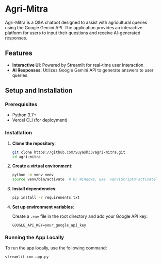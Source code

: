 # Agri-Mitra

Agri-Mitra is a Q&A chatbot designed to assist with agricultural queries using the Google Gemini API. The application provides an interactive platform for users to input their questions and receive AI-generated responses.

## Features

- **Interactive UI**: Powered by Streamlit for real-time user interaction.
- **AI Responses**: Utilizes Google Gemini API to generate answers to user queries.

## Setup and Installation

### Prerequisites

- Python 3.7+
- Vercel CLI (for deployment)

### Installation

1. **Clone the repository**:

    ```sh
    git clone https://github.com/Suyash33/agri-mitra.git
    cd agri-mitra
    ```

2. **Create a virtual environment**:

    ```sh
    python -m venv venv
    source venv/bin/activate  # On Windows, use `venv\Scripts\activate`
    ```

3. **Install dependencies**:

    ```sh
    pip install -r requirements.txt
    ```

4. **Set up environment variables**:

    Create a `.env` file in the root directory and add your Google API key:

    ```env
    GOOGLE_API_KEY=your_google_api_key
    ```

### Running the App Locally

To run the app locally, use the following command:

```sh
streamlit run app.py
